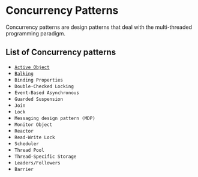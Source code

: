 Concurrency Patterns
====================

Concurrency patterns are design patterns that deal with the multi-threaded programming paradigm.

List of Concurrency patterns
----------------------------

* [`Active Object`](activeobject#active-object-pattern)
* [`Balking`](balking#balking-pattern)
* `Binding Properties`
* `Double-Checked Locking`
* `Event-Based Asynchronous`
* `Guarded Suspension`
* `Join`
* `Lock`
* `Messaging design pattern (MDP)`
* `Monitor Object`
* `Reactor`
* `Read-Write Lock`
* `Scheduler`
* `Thread Pool`
* `Thread-Specific Storage`
* `Leaders/Followers`
* `Barrier`